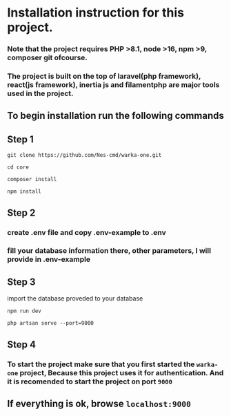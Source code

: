 # Installation instruction for this project.

### Note that the project requires PHP >8.1,  node >16, npm >9, composer git ofcourse.

### The project is built on the top of laravel(php framework), react(js framework), inertia js and filamentphp are major tools used in the project.

## To begin installation run the following commands
## Step 1

    git clone https://github.com/Nes-cmd/warka-one.git

    cd core

    composer install

    npm install

## Step 2

### create .env file and copy .env-example to .env

### fill your database information there, other parameters, I will provide in .env-example

## Step 3

import the database proveded to your database

    npm run dev

    php artsan serve --port=9000

## Step 4

### To start the project make sure that you first started the `warka-one` project, Because this project uses it for authentication. And it is recomended to start the project on port `9000` 

## If everything is ok, browse `localhost:9000`